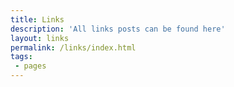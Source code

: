 ```yaml
---
title: Links
description: 'All links posts can be found here'
layout: links
permalink: /links/index.html
tags:
 - pages
---
```


